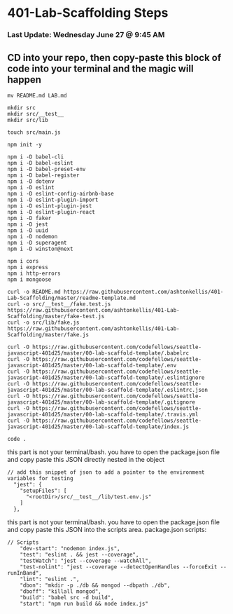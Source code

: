 # 401-Lab-Scaffolding Steps 
### Last Update: Wednesday June 27 @ 9:45 AM

## CD into your repo, then copy-paste this block of code into your terminal and the magic will happen
```
mv README.md LAB.md

mkdir src 
mkdir src/__test__ 
mkdir src/lib

touch src/main.js 

npm init -y

npm i -D babel-cli 
npm i -D babel-eslint 
npm i -D babel-preset-env 
npm i -D babel-register 
npm i -D dotenv 
npm i -D eslint 
npm i -D eslint-config-airbnb-base 
npm i -D eslint-plugin-import 
npm i -D eslint-plugin-jest 
npm i -D eslint-plugin-react 
npm i -D faker
npm i -D jest 
npm i -D uuid 
npm i -D nodemon 
npm i -D superagent 
npm i -D winston@next

npm i cors
npm i express
npm i http-errors
npm i mongoose

curl -o README.md https://raw.githubusercontent.com/ashtonkellis/401-Lab-Scaffolding/master/readme-template.md
curl -o src/__test__/fake.test.js https://raw.githubusercontent.com/ashtonkellis/401-Lab-Scaffolding/master/fake-test.js
curl -o src/lib/fake.js https://raw.githubusercontent.com/ashtonkellis/401-Lab-Scaffolding/master/fake.js

curl -O https://raw.githubusercontent.com/codefellows/seattle-javascript-401d25/master/00-lab-scaffold-template/.babelrc 
curl -O https://raw.githubusercontent.com/codefellows/seattle-javascript-401d25/master/00-lab-scaffold-template/.env 
curl -O https://raw.githubusercontent.com/codefellows/seattle-javascript-401d25/master/00-lab-scaffold-template/.eslintignore 
curl -O https://raw.githubusercontent.com/codefellows/seattle-javascript-401d25/master/00-lab-scaffold-template/.eslintrc.json 
curl -O https://raw.githubusercontent.com/codefellows/seattle-javascript-401d25/master/00-lab-scaffold-template/.gitignore 
curl -O https://raw.githubusercontent.com/codefellows/seattle-javascript-401d25/master/00-lab-scaffold-template/.travis.yml 
curl -O https://raw.githubusercontent.com/codefellows/seattle-javascript-401d25/master/00-lab-scaffold-template/index.js

code .

```

this part is not your terminal/bash. 
you have to open the package.json file and copy paste this JSON directly nested in the object
```
// add this snippet of json to add a pointer to the environment variables for testing
  "jest": {
    "setupFiles": [
      "<rootDir>/src/__test__/lib/test.env.js"
    ]
  },
```

this part is not your terminal/bash. 
you have to open the package.json file and copy paste this JSON into the scripts area. package.json scripts: 
```
// Scripts
    "dev-start": "nodemon index.js",
    "test": "eslint . && jest --coverage",
    "testWatch": "jest --coverage --watchAll",
    "test-nolint": "jest --coverage --detectOpenHandles --forceExit --runInBand",
    "lint": "eslint .",
    "dbon": "mkdir -p ./db && mongod --dbpath ./db",
    "dboff": "killall mongod",
    "build": "babel src -d build",
    "start": "npm run build && node index.js"
```
